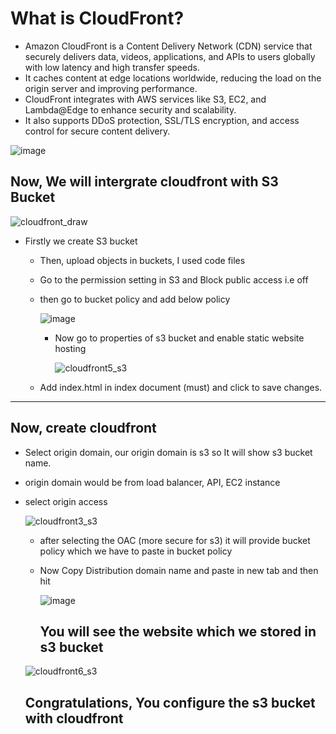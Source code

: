 # What is CloudFront?

- Amazon CloudFront is a Content Delivery Network (CDN) service that securely delivers data, videos, applications, 
and APIs to users globally with low latency and high transfer speeds.
- It caches content at edge locations worldwide, reducing the load on the origin server and improving performance.
- CloudFront integrates with AWS services like S3, EC2, and Lambda@Edge to enhance security and scalability. 
- It also supports DDoS protection, SSL/TLS encryption, and access control for secure content delivery.

![image](https://github.com/user-attachments/assets/a31c6f23-49d0-46e8-b545-1e23dcceef6e)

##   Now, We will intergrate cloudfront with S3 Bucket


  ![cloudfront_draw](https://github.com/user-attachments/assets/84f2b596-73de-42ae-8475-d4e505085c3d)


- Firstly we create S3 bucket

  - Then, upload objects in buckets, I used code files

  - Go to the permission setting in S3 and Block public access i.e off
 
  - then go to bucket policy and add below policy 

    ![image](https://github.com/user-attachments/assets/6d7d70b9-49aa-46c0-ad12-2e9292140dea)

    - Now go to properties of s3 bucket and enable static website hosting

       ![cloudfront5_s3](https://github.com/user-attachments/assets/26085641-c494-4a64-8314-90edab9b51fa)

  - Add index.html in index document (must) and click to save changes.

---

## Now, create cloudfront

- Select origin domain, our origin domain is s3 so It will show s3 bucket name.
- origin domain would be from load balancer, API, EC2 instance

- select origin access

  ![cloudfront3_s3](https://github.com/user-attachments/assets/45d08b11-8b17-4c78-9c8d-dada9055a2ef)

  - after selecting the OAC  (more  secure for s3) it will provide bucket policy which we have to paste in bucket policy

  - Now Copy Distribution domain name and paste in new tab and then hit

     ![image](https://github.com/user-attachments/assets/a360bb92-b2be-4ae2-9bb2-9deb398376c9)

    ## You will see the website which we stored in s3 bucket


  ![cloudfront6_s3](https://github.com/user-attachments/assets/23e1d6bc-1cca-455e-ae69-9092d3d2b3f7)

   ## Congratulations, You configure the s3 bucket with cloudfront     




